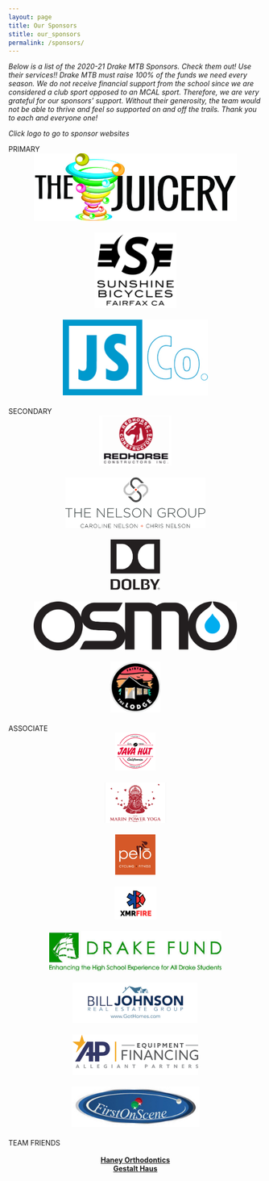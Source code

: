 ```yaml
---
layout: page
title: Our Sponsors
stitle: our_sponsors
permalink: /sponsors/
---
```


<style>
img {
    margin-bottom: 5px !important;
    max-width: 80% !important;
}
div.primary img { 
    max-height: 150px;
}
div.secondary img { 
    max-height: 100px;
}
div.associate img { 
    max-height: 80px;
}
div.sponsorGroup {
    clear: both;
}
div.sponsor {
    text-align: center;
}
div.sponsor span.caption {
    text-align: center;
    font-family: 'VERDANA' !important;
    font-size: 12px !important;
    margin-bottom: 10px;
}
    
@media (max-width: 992px) {
    span.caption {display: none !important;} 
    img {margin-bottom: 20px !important;
}
</style>

*Below is a list of the 2020-21 Drake MTB Sponsors. Check them out! Use their services!! Drake MTB must raise 100% of the funds we need every season. We do not receive financial support from the school since we are considered a club sport opposed to an MCAL sport. Therefore, we are very grateful for our sponsors’ support. Without their generosity, the team would not be able to thrive and feel so supported on and off the trails. Thank you to each and everyone one!*

*Click logo to go to sponsor websites*

<div class="sponsorGroup primary">
  PRIMARY<br />
  <div class="w3-third sponsor">
    <a href="https://www.facebook.com/juicery" target="_blank"><img src="/images/juicery.jpg" alt="The Juicery" class="w3-square w3-hover-opacity"><br /></a>
    <span class="caption">(415) 847-3038<br>Official Team Smoothies</span>
  </div>
  <div class="w3-third sponsor">
    <a href="https://www.sunshinebicycle.com/hsmtb21" target="_blank"><img src="/images/logo_Sunshine2.png" alt="Sunshine Bicycles" class="w3-square w3-hover-opacity"><br /></a>
    <span class="caption">(415) 459-3334<br>Official Team Bike Shop</span>
  </div>
  <div class="w3-third sponsor">
    <a href="https://jscompanyinc.com" target="_blank"><img src="/images/logo-JSCo.jpg" alt="JS Company Inc." class="w3-square w3-hover-opacity"><br /></a>
    <span class="caption">(415) 460-2100<br>Sustainable Demolition</span>
  </div>
</div>

<div class="sponsorGroup secondary">
  SECONDARY<br />
  <div class="w3-third sponsor">
    <a href="https://www.redhorseconstructors.com" target="_blank"><img src="/images/logo_RedHorse2.png" alt="Redhorse Construction, Inc." class="w3-square w3-hover-opacity"><br /></a>
    <span class="caption">(415) 492-2020<br>Builder of Premier Homes</span>
  </div>
  <div class="w3-third sponsor">
    <a href="https://www.thenelsongroupmarin.com" target="_blank"><img src="/images/NG_logo.png" alt="The Nelson Group" class="w3-square w3-hover-opacity"><br /></a>
    <span class="caption">(415) 515-3587<br>Marin Real Estate</span>
  </div>
  <div class="w3-third sponsor">
    <a href="https://www.dolby.com" target="_blank"><img src="/images/Dolby_Vert_Black.png" alt="Dolby" class="w3-square w3-hover-opacity"><br /></a>
    <span class="caption">(415) 558-0200<br>Rich, Clear, Powerful</span>
  </div>
</div>
<div class="sponsorGroup secondary">
  <div class="w3-half sponsor">
    <a href="https://osmonutrition.com" target="_blank"><img src="/images/Osmo_wordmark_color.png" alt="Osmo" class="w3-square w3-hover-opacity"><br /></a>
    <span class="caption">(415) 258-1613<br>Hydration is Power</span>
  </div>
  <div class="w3-half sponsor">
    <a href="https://www.thelodgefairfax.com/" target="_blank"><img src="/images/logo_Lodge.png" alt="The Lodge, Fairfax" class="w3-square w3-hover-opacity"><br /></a>
      <span class="caption"><a href="mailto:contact@bigswingincycles.com">contact@bigswingincycles.com</a><br>The Lodge, Fairfax</span>
  </div>
</div>

<div class="sponsorGroup associate">
  ASSOCIATE<br />
  <div class="w3-quarter sponsor">
    <a href="https://www.facebook.com/Java-Hut-Fairfax-138862579457427" target="_blank"><img src="/images/logo_JavaHut.png" alt="Java Hut" class="w3-square w3-hover-opacity"><br /></a>
    <span class="caption">(415) 457-4581<br>Coffee + Bikes</span>
  </div>
  <div class="w3-quarter sponsor">
    <a href="https://marinpoweryoga.com" target="_blank"><img src="/images/logo_MPY.jpg" alt="Marin Power Yoga" class="w3-square w3-hover-opacity"><br /></a>
    <span class="caption">(415) 683-1191<br>Marin Power Yoga</span>
  </div>
  <div class="w3-quarter sponsor">
    <a href="https://www.pelofitness.com" target="_blank"><img src="/images/pelo-logo.jpg" alt="Pelo Fitness" class="w3-square w3-hover-opacity"><br /></a>
    <span class="caption">(415) 459-7356<br>Pelo Fitness</span>
  </div>
  <div class="w3-quarter sponsor">
    <a href="https://www.xmrfire.com/" target="_blank"><img src="/images/logo_XMRFire.png" alt="XMR Fire" class="w3-square w3-hover-opacity"><br /></a>
    <span class="caption">(415) 218-1549<br>Wildfire Prevention Consulting</span>
  </div>
</div>
<div class="sponsorGroup associate">
  <div class="w3-quarter sponsor">
    <a href="https://www.drakefund.org" target="_blank"><img src="/images/drake_fund.jpg" alt="Drake Fund" class="w3-square w3-hover-opacity"><br /></a>
      <span class="caption"><a href="mailto:drakefund@gmail.com">drakefund@gmail.com</a><br>Drake Fund</span>
  </div>
  <div class="w3-quarter sponsor">
    <a href="http://www.gothomes.com" target="_blank"><img src="/images/got-homes.jpg" alt="Bill Johnson Real Estate Group" class="w3-square w3-hover-opacity"><br /></a>
    <span class="caption">(415) 925-3235<br>Marin Real Estate</span>
  </div>
  <div class="w3-quarter sponsor">
    <a href="https://apfinancing.com" target="_blank"><img src="/images/logo_APFinancing.png" alt="Allegiant Partners Equipment Financing" class="w3-square w3-hover-opacity"><br /></a>
    <span class="caption">(800) 604-4817<br>Commercial Equipment Financing</span>
  </div>
  <div class="w3-quarter sponsor">
    <a href="http://firstonscene.com" target="_blank"><img src="/images/First-On-Scene-Horz.jpg" alt="First On Scene" class="w3-square w3-hover-opacity"><br /></a>
      <span class="caption"><a href="mailto:contact1a@firstonscene.com">contact1a@firstonscene.com</a><br>Fire Records Management Software</span>
  </div>
</div>

<div class="sponsorGroup friend">
  TEAM FRIENDS<br />
  <br />
  <div class="w3-quarter sponsor">
    <a href="http://www.haneyorthodontics.com" target="_blank"><strong>Haney Orthodontics</strong><br /></a>
    <span class="caption">(415) 453-7880</span>
  </div>
  <div class="w3-quarter sponsor">
    <a href="https://gestalthausoffairfax.com" target="_blank"><strong>Gestalt Haus</strong><br /></a>
    <span class="caption">(415) 721-7895</span>
  </div>
  <div class="w3-quarter sponsor">
    &nbsp;
  </div>
  <div class="w3-quarter sponsor">
    &nbsp;
  </div>
</div>
<br /><br />
